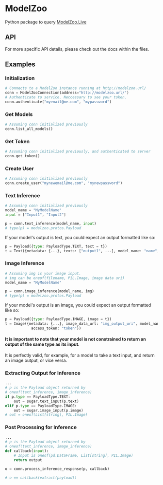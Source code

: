 # ModelZoo
Python package to query [ModelZoo.Live](https://modelzoo.live)

## API
For more specific API details, please check out the docs within the files.

## Examples
### Initialization
```python
# Connects to a ModelZoo instance running at http://modelzoo.url/
conn = ModelZooConnection(address="http://modelzoo.url/")
# Authenticate to service. Neccessary to see your token.
conn.authenticate("myemail@me.com", "mypassword")
```
### Get Models
```python
# Assuming conn initialized previously
conn.list_all_models()
```
### Get Token
```python
# Assuming conn initialized previously, and authenticated to server
conn.get_token()
```
### Create User
```python
# Assuming conn initialized previously
conn.create_user("mynewemail@me.com", "mynewpassword")
```
### Text Inference
```python
# Assuming conn initialized previously
model_name = "MyModelName"
input = ["Input1", "Input2"]

p = conn.text_inference(model_name, input)
# type(p) = modelzoo.protos.Payload
```
If your model's output is text, you could expect an output formatted like so:
```python
p = Payload({type: PayloadType.TEXT, text = t})
t = Text({metadata: {...}, texts: ["output1", ...], model_name: "name", access_token: "token"})
```
### Image Inference
```python
# Assuming img is your image input.
# img can be oneof(filename, PIL.Image, image data uri)
model_name = "MyModelName"

p = conn.image_inference(model_name, img)
# type(p) = modelzoo.protos.Payload
```
If your model's output is an image, you could expect an output formatted like so:
```python
p = Payload({type: PayloadType.IMAGE, image = t})
t = Image({metadata: {...}, image_data_url: "img_output_uri", model_name: "name", 
            access_token: "token"})
```
#### It is important to note that your model is not constrained to return an output of the same type as its input. 
It is perfectly valid, for example, for a model to take a text input, and return an image output, or vice versa.
### Extracting Output for Inference
```python
...
# p is the Payload object returned by
# oneof(text_inference, image_inference)
if p.type == PayloadType.TEXT:
    out = sugar.text_input(p.text)
elif p.type == PayloadType.IMAGE:
    out = sugar.image_input(p.image)
# out = oneof(List[string], PIL.Image)
```
### Post Processing for Inference
```python
...
# p is the Payload object returned by
# oneof(text_inference, image_inference)
def callback(input):
    # Input is oneof(pd.DataFrame, List[string], PIL.Image)
    return output

o = conn.process_inference_response(p, callback)

# o == callback(extract(payload))
```